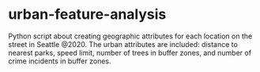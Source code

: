 # urban-feature-analysis
Python script about creating geographic attributes for each location on the street in Seattle @2020. The urban attributes are included: distance to nearest parks, speed limit, number of trees in buffer zones, and number of crime incidents in buffer zones.
